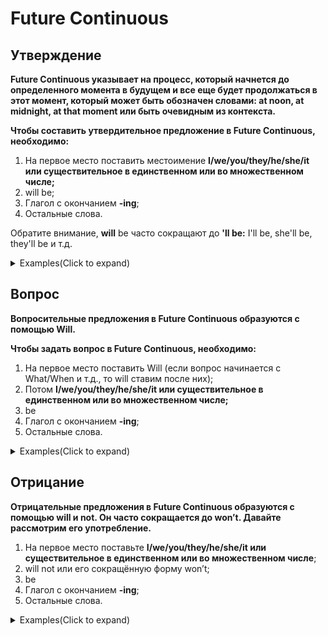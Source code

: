 # Future Continuous

## Утверждение

**Future Continuous указывает на процесс, который начнется до определенного момента в будущем и все еще будет продолжаться в этот момент, который может быть обозначен словами: at noon, at midnight, at that moment или быть очевидным из контекста.**

**Чтобы составить утвердительное предложение в Future Continuous, необходимо:**

1. На первое место поставить местоимение **I/we/you/they/he/she/it или существительное в единственном или во множественном числе;**
2. will be; 
3. Глагол с окончанием **-ing**;
4. Остальные слова.

Обратите внимание, **will** be часто сокращают до **'ll be:** I'll be, she'll be, they'll be и т.д.


<details>
<summary>Examples(Click to expand)</summary>

I'll be arriving in an hour.
Я приеду через час.

I will be waiting in the car.
Я буду ждать в машине.

I'll be waiting for a call.
Я буду ждать звонка.

We'll be sitting at a table
Мы будем сидеть за столом.

We'll be swimming in the sea
Мы будем плавать в море.

You'll be sleeping on the floor.
Вы будете спать на полу.

He'll be waiting for a response.
Он будет ждать ответа.

I'll be starting in the fall.
Я начну осенью.

He'll be walking around this town
Он будет гулять по этому городу.

We'll be dining on the terrace.
Мы будем обедать на террасе.

</details>

## Вопрос

**Вопросительные предложения в Future Continuous образуются с помощью Will.**

**Чтобы задать вопрос в Future Continuous, необходимо:**

1. На первое место поставить Will (если вопрос начинается с What/When и т.д., то will ставим после них);
2. Потом **I/we/you/they/he/she/it или существительное в единственном или во множественном числе;**
3. be
4. Глагол с окончанием **-ing**;
5. Остальные слова.


<details>
<summary>Examples(Click to expand)</summary>

Will he be leaving soon?
Он уезжает скоро?

Will you be going back?
Вы будете возвращаться?

Will you be staying there?
Вы будете останавливаться там?

Will you be staying long?
Вы останетесь надолго?

Will you be coming back?
Ты приедешь обратно?

Will you be going soon?
Ты поедешь скоро?

Will she be coming alone?
Она придёт одна?

Will you be leaving soon?
Ты уезжаешь скоро?

Will I be staying there?
Я остановлюсь там?

Will you be going there?
Вы пойдёте туда?

Will you be leaving too?
Вы уезжаете тоже?

What will we be playing?
Что мы будем играть?

What will I be doing?
Что я буду делать?

What will we be eating?
Что мы будем есть?

What will you be doing?
Что ты будешь делать?

Who will I be playing?
Кого я буду играть?

Who will we be fighting?
С кем мы будем драться?

And what will I be doing?
И что я буду делать?

And what will you be serving?
И что вы будете подавать?

And what will you be doing?
И что вы будете делать?

</details>


## Отрицание

**Отрицательные предложения в Future Continuous образуются с помощью will и not. Он часто сокращается до won’t. Давайте рассмотрим его употребление.**

1. На первое место поставьте **I/we/you/they/he/she/it или существительное в единственном или во множественном числе**;
2. will not или его сокращённую форму won’t;
3. be
4. Глагол с окончанием **-ing**;
5. Остальные слова.


<details>
<summary>Examples(Click to expand)</summary>

I won't be seeing them again.
Я не буду видеться с ними снова.

I won't be chasing you anymore.
Я не буду преследовать вас больше.

I won't be seeing you again.
Я не буду видеться с тобой снова.

He won't be bothering you again.
Он не побеспокоит вас снова.

He won't be bothering me again!
Он не побеспокоит меня снова!

We won't be troubling you again.
Мы не будем беспокоить вас снова.

We won't be seeing him again.
Мы не будем встречаться с ним снова.

I won't be seeing you later.
Я не буду видеться с вами позже.

You won't be getting it back.
Вы не получите это обратно.

I won't be seeing him again.
Я не буду видеться с ним снова.

He won't be wearing it again.
Он не будет носить это снова.

You won't be seeing him again.
Вы не будете видеться с ним снова.

I won't be kissing you again.
Я не буду целовать вас снова.

I won't be keeping you anymore.
Я не буду задерживать вас больше.

I won't be asking him again.
Я не буду спрашивать его снова.

I won't be using them again.
Я не буду пользоваться ими снова.

He won't be hitting you again.
Он не будет бить вас снова.

I won't be doing it again.
Я не буду делать это снова.

I won't be eating.
Я не буду есть.

We won't be starving.
Мы не будем голодать.

</details>
